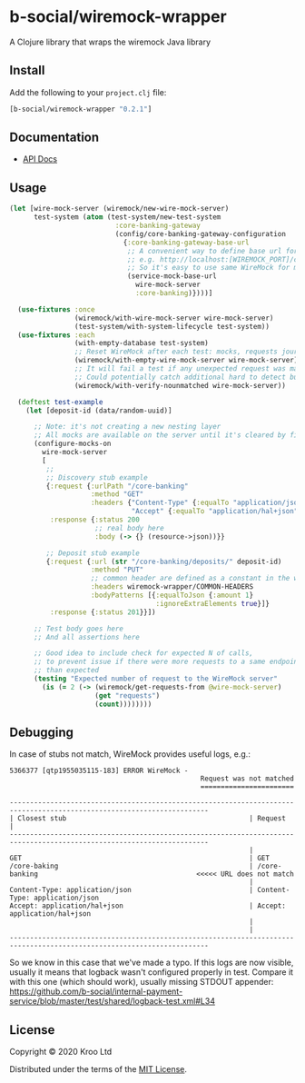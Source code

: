 # b-social/wiremock-wrapper

A Clojure library that wraps the wiremock Java library

## Install

Add the following to your `project.clj` file:

```clj
[b-social/wiremock-wrapper "0.2.1"]
```

## Documentation

* [API Docs](http://b-social.github.io/wiremock-wrapper)

## Usage

```clojure
(let [wire-mock-server (wiremock/new-wire-mock-server)
      test-system (atom (test-system/new-test-system
                          :core-banking-gateway
                          (config/core-banking-gateway-configuration
                            {:core-banking-gateway-base-url
                             ;; A convenient way to define base url for service:
                             ;; e.g. http://localhost:[WIREMOCK_PORT]/core-banking
                             ;; So it's easy to use same WireMock for multiple services with different base url path
                             (service-mock-base-url
                               wire-mock-server
                               :core-banking)})))]

  (use-fixtures :once
                (wiremock/with-wire-mock-server wire-mock-server)
                (test-system/with-system-lifecycle test-system))
  (use-fixtures :each
                (with-empty-database test-system)
                ;; Reset WireMock after each test: mocks, requests journal, etc
                (wiremock/with-empty-wire-mock-server wire-mock-server)
                ;; It will fail a test if any unexpected request was made to the WireMock server
                ;; Could potentially catch additional hard to detect bugs
                (wiremock/with-verify-nounmatched wire-mock-server))

  (deftest test-example
    (let [deposit-id (data/random-uuid)]

      ;; Note: it's not creating a new nesting layer
      ;; All mocks are available on the server until it's cleared by fixture
      (configure-mocks-on
        wire-mock-server
        [
         ;;
         ;; Discovery stub example
         {:request {:urlPath "/core-banking"
                    :method "GET"
                    :headers {"Content-Type" {:equalTo "application/json"}
                              "Accept" {:equalTo "application/hal+json"}}}
          :response {:status 200
                     ;; real body here
                     :body (-> {} (resource->json))}}

         ;; Deposit stub example
         {:request {:url (str "/core-banking/deposits/" deposit-id)
                    :method "PUT"
                    ;; common header are defined as a constant in the wiremock-wrapper library
                    :headers wiremock-wrapper/COMMON-HEADERS
                    :bodyPatterns [{:equalToJson {:amount 1}
                                    :ignoreExtraElements true}]}
          :response {:status 201}}])

      ;; Test body goes here
      ;; And all assertions here

      ;; Good idea to include check for expected N of calls,
      ;; to prevent issue if there were more requests to a same endpoint
      ;; than expected
      (testing "Expected number of request to the WireMock server"
        (is (= 2 (-> (wiremock/get-requests-from @wire-mock-server)
                     (get "requests")
                     (count))))))))
```

## Debugging
In case of stubs not match, WireMock provides useful logs, e.g.:
```
5366377 [qtp1955035115-183] ERROR WireMock -
                                               Request was not matched
                                               =======================

-----------------------------------------------------------------------------------------------------------------------
| Closest stub                                             | Request                                                  |
-----------------------------------------------------------------------------------------------------------------------
                                                           |
GET                                                        | GET
/core-baking                                               | /core-banking                                       <<<<< URL does not match
                                                           |
Content-Type: application/json                             | Content-Type: application/json
Accept: application/hal+json                               | Accept: application/hal+json
                                                           |
                                                           |
-----------------------------------------------------------------------------------------------------------------------

```
So we know in this case that we've made a typo. If this logs are now visible, usually it means that logback wasn't configured properly in test.
Compare it with this one (which should work), usually missing STDOUT appender: https://github.com/b-social/internal-payment-service/blob/master/test/shared/logback-test.xml#L34

## License

Copyright © 2020 Kroo Ltd

Distributed under the terms of the 
[MIT License](http://opensource.org/licenses/MIT).
